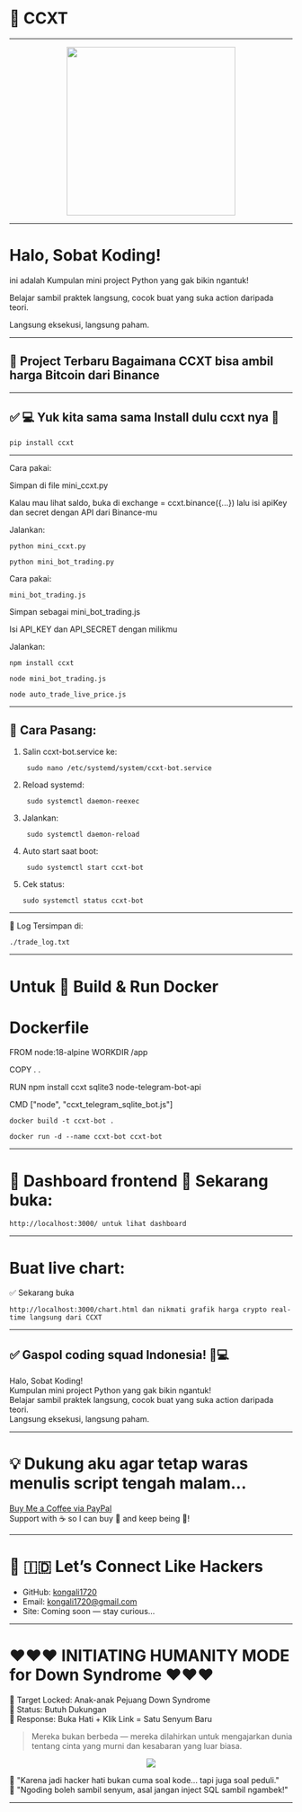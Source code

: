 # 🎉  CCXT 
---

<p align="center"> <img src="https://media1.giphy.com/media/v1.Y2lkPTc5MGI3NjExMTYwNnR2bTNhd2w1d24yYmN1dTRjaTlib3BidWI2ZHY4cXMwbXQwbCZlcD12MV9pbnRlcm5hbF9naWZfYnlfaWQmY3Q9Zw/DqiMTFxiXx0VaVZQbF/giphy.gif" width="300"/> </p>

---
# Halo, Sobat Koding!  

ini adalah Kumpulan mini project Python yang gak bikin ngantuk!  

Belajar sambil praktek langsung, cocok buat yang suka action daripada teori.  

Langsung eksekusi, langsung paham.

---

## 🚀 Project Terbaru Bagaimana CCXT bisa ambil harga Bitcoin dari Binance 

---

## ✅ 💻 Yuk kita sama sama Install dulu ccxt nya 🚀

    pip install ccxt

---

Cara pakai:

Simpan di file mini_ccxt.py

Kalau mau lihat saldo, buka di exchange = ccxt.binance({...}) lalu isi apiKey dan secret dengan API dari Binance-mu

Jalankan:


    python mini_ccxt.py

    python mini_bot_trading.py

Cara pakai:

    mini_bot_trading.js
    
Simpan sebagai mini_bot_trading.js

Isi API_KEY dan API_SECRET dengan milikmu

Jalankan:

    npm install ccxt

    node mini_bot_trading.js

    node auto_trade_live_price.js
    
---
📌 Cara Pasang:
---
1. Salin ccxt-bot.service ke:

        sudo nano /etc/systemd/system/ccxt-bot.service

2. Reload systemd:

        sudo systemctl daemon-reexec

3. Jalankan:

        sudo systemctl daemon-reload

4. Auto start saat boot:

        sudo systemctl start ccxt-bot

5. Cek status:

       sudo systemctl status ccxt-bot
    
---

📁 Log Tersimpan di:

    ./trade_log.txt
---
# Untuk 🐳 Build & Run Docker

# Dockerfile

FROM node:18-alpine
WORKDIR /app

COPY . .

RUN npm install ccxt sqlite3 node-telegram-bot-api

CMD ["node", "ccxt_telegram_sqlite_bot.js"]


    docker build -t ccxt-bot .

    docker run -d --name ccxt-bot ccxt-bot

---

# 🚀 Dashboard frontend 🚀 Sekarang buka:

    http://localhost:3000/ untuk lihat dashboard

---
#  Buat live chart:

  ✅ Sekarang buka 
    
    http://localhost:3000/chart.html dan nikmati grafik harga crypto real-time langsung dari CCXT

---

## ✅ Gaspol coding squad Indonesia! 🚀💻

Halo, Sobat Koding!  
Kumpulan mini project Python yang gak bikin ngantuk!  
Belajar sambil praktek langsung, cocok buat yang suka action daripada teori.  
Langsung eksekusi, langsung paham.

---

# 💡 Dukung aku agar tetap waras menulis script tengah malam...

[Buy Me a Coffee via PayPal](https://www.paypal.com/paypalme/bungtempong99)  
Support with ☕ so I can buy 🍜 and keep being 🧠!

---

# 🚀 🇮🇩 Let’s Connect Like Hackers

- GitHub: [kongali1720](https://github.com/kongali1720)  
- Email: [kongali1720@gmail.com](mailto:kongali1720@gmail.com)  
- Site: Coming soon — stay curious...

---

# ❤️❤❤️ INITIATING HUMANITY MODE for Down Syndrome ❤️❤❤️

🎯 Target Locked: Anak-anak Pejuang Down Syndrome  
📡 Status: Butuh Dukungan  
🧠 Response: Buka Hati + Klik Link = Satu Senyum Baru

> Mereka bukan berbeda — mereka dilahirkan untuk mengajarkan dunia tentang cinta yang murni dan kesabaran yang luar biasa.

<p align="center">
  <a href="https://mydonation4ds.github.io/" target="_blank">
    <img src="https://img.shields.io/badge/SUPPORT--NOW-%F0%9F%A7%A1-orange?style=for-the-badge&logo=heart" />
  </a>
</p>

🧡 "Karena jadi hacker hati bukan cuma soal kode... tapi juga soal peduli."  
🧠 "Ngoding boleh sambil senyum, asal jangan inject SQL sambil ngambek!"

---
